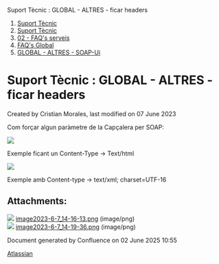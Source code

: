 Suport Tècnic : GLOBAL - ALTRES - ficar headers  

1.  [Suport Tècnic](index.md)
2.  [Suport Tècnic](13893782.md)
3.  [02 - FAQ's serveis](26313393.md)
4.  [FAQ's Global](28705585.md)
5.  [GLOBAL - ALTRES - SOAP-Ui](GLOBAL---ALTRES---SOAP-Ui_41523727.md)

Suport Tècnic : GLOBAL - ALTRES - ficar headers
===============================================

Created by Cristian Morales, last modified on 07 June 2023

Com forçar algun paràmetre de la Capçalera per SOAP:

  

  

  

![](attachments/93356358/93356360.png)

Exemple ficant un Content-Type → Text/html

![](attachments/93356358/93356361.png)

Exemple amb Content-type → text/xml; charset=UTF-16 

Attachments:
------------

![](images/icons/bullet_blue.gif) [image2023-6-7\_14-16-13.png](attachments/93356358/93356360.png) (image/png)  
![](images/icons/bullet_blue.gif) [image2023-6-7\_14-19-36.png](attachments/93356358/93356361.png) (image/png)  

Document generated by Confluence on 02 June 2025 10:55

[Atlassian](http://www.atlassian.com/)